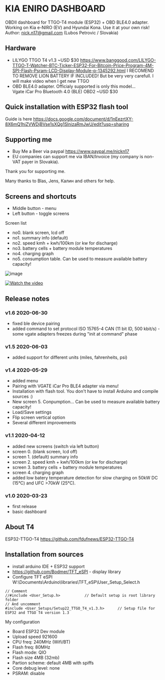 # KIA ENIRO DASHBOARD

OBDII dashboard for TTGO-T4 module (ESP32) + OBD BLE4.0 adapter. Working on Kia e-NIRO (EV) and Hyundai Kona.
Use it at your own risk!
Author: nick.n17@gmail.com (Lubos Petrovic / Slovakia)

## Hardware 
- LILYGO TTGO T4 v1.3 
  ~USD $30 https://www.banggood.com/LILYGO-TTGO-T-Watcher-BTC-Ticker-ESP32-For-Bitcoin-Price-Program-4M-SPI-Flash-Psram-LCD-Display-Module-p-1345292.html
  I RECOMEND TO REMOVE LION BATTERY IF INCLUDED! But be very very carefull. I will make video when I get new TTGO
- OBD BLE4.0 adapter. 
  Officialy supported is only this model...  
  Vgate iCar Pro Bluetooth 4.0 (BLE) OBD2 ~USD $30    

## Quick installation with ESP32 flash tool

Guide is here
https://docs.google.com/document/d/1nEezrtXY-8X6mQ1hiZVWDjBVse1sXQg1SlnizaRmJwU/edit?usp=sharing

## Supporting me

- Buy Me a Beer via paypal https://www.paypal.me/nickn17
- EU companies can support me via IBAN/Invoice (my company is non-VAT payer in Slovakia).

Thank you for supporting me.

Many thanks to Blas, Jens, Калин and others for help.

## Screens and shortcuts
- Middle button - menu 
- Left button - toggle screens

Screen list
- no0. blank screen, lcd off
- no1. summary info (default)
- no2. speed kmh + kwh/100km (or kw for discharge)
- no3. battery cells + battery module temperatures
- no4. charging graph
- no5. consumption table. Can be used to measure available battery capacity! 

![image](https://github.com/nickn17/enirodashboard/blob/master/screenshots/v1.jpg)

[![Watch the video](https://github.com/nickn17/enirodashboard/blob/master/screenshots/v0.9.jpg)](https://www.youtube.com/watch?v=Jg5VP2P58Yg&)

## Release notes
    
### v1.6 2020-06-30
- fixed ble device pairing
- added command to set protocol ISO 15765-4 CAN (11 bit ID, 500 kbit/s) - some vgate adapters freezes during "init at command" phase

### v1.5 2020-06-03
- added support for different units (miles, fahrenheits, psi)

### v1.4 2020-05-29
- added menu 
- Pairing with VGATE iCar Pro BLE4 adapter via menu!
- Installation with flash tool. You don't have to install Arduino and compile sources :)
- New screen 5. Conpumption... Can be used to measure available battery capacity!
- Load/Save settings 
- Flip screen vertical option
- Several different improvements

### v1.1 2020-04-12
- added new screens (switch via left button)
- screen 0. (blank screen, lcd off)
- screen 1. (default) summary info
- screen 2. speed kmh + kwh/100km (or kw for discharge)
- screen 3. battery cells + battery module temperatures
- screen 4. charging graph
- added low batery temperature detection for slow charging on 50kW DC (15°C) and UFC >70kW (25°C).

### v1.0 2020-03-23
- first release
- basic dashboard

## About T4
ESP32-TTGO-T4
https://github.com/fdufnews/ESP32-TTGO-T4

## Installation from sources
- install arduino IDE + ESP32 support
- https://github.com/Bodmer/TFT_eSPI  - display library
- Configure TFT eSPI
  W:\Documents\Arduino\libraries\TFT_eSP\User_Setup_Select.h  
```  
// Comment
//#include <User_Setup.h>           // Default setup is root library folder
// And uncomment
#include <User_Setups/Setup22_TTGO_T4_v1.3.h>      // Setup file for ESP32 and TTGO T4 version 1.3
```  

My configuration
- Board ESP32 Dev module
- Upload speed 921600
- CPU freq: 240MHz (Wifi/BT)
- Flash freq: 80MHz
- Flash mode: QIO
- Flash size 4MB (32mb)
- Partion scheme: default 4MB with spiffs
- Core debug level: none
- PSRAM: disable
